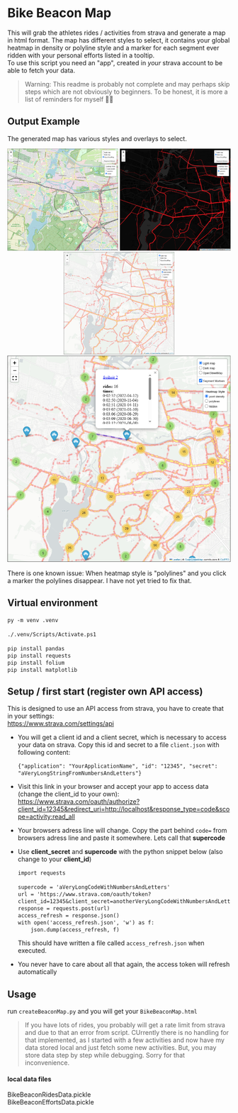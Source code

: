 
# Bike Beacon Map
This will grab the athletes rides / activities from strava and generate a map in html format. The map has different styles to select, it contains your global heatmap in density or polyline style and a marker for each segment ever ridden with your personal efforts listed in a tooltip.  
To use this script you need an "app", created in *your* strava account to be able to fetch your data.


> Warning: This readme is probably not complete and may perhaps skip steps which are not obviously to beginners. To be honest, it is more a list of reminders for myself 🙈😬

## Output Example
The generated map has various styles and overlays to select.  

<div align="center">
<img src="img/sel_streets.png" alt="open street map" width="250">
<img src="img/sel_dark_lines.png" alt="dark map with polylines" width="250">
<img src="img/sel_light_dens.png" alt="light map with density heatmap" width="250">
<br>
<img src="img/sel_light_marker_dens.png" alt="light map with density heatmap and segment marker" width=758>
</div>

There is one known issue: When heatmap style is "polylines" and you click a marker the polylines disappear. I have not yet tried to fix that.

## Virtual environment
```
py -m venv .venv

./.venv/Scripts/Activate.ps1

pip install pandas
pip install requests
pip install folium
pip install matplotlib
```

## Setup / first start (register own API access)
This is designed to use an API access from strava, you have to create that in your settings:  
https://www.strava.com/settings/api  
* You will get a client id and a client secret, which is necessary to access your data on strava. Copy this id and secret to a file `client.json` with following content:
    ```
    {"application": "YourApplicationName", "id": "12345", "secret": "aVeryLongStringFromNumbersAndLetters"}
    ```

* Visit this link in your browser and accept your app to access data (change the client_id to your own):  
https://www.strava.com/oauth/authorize?client_id=12345&redirect_uri=http://localhost&response_type=code&scope=activity:read_all  

* Your browsers adress line will change. Copy the part behind `code=` from browsers adress line and paste it somewhere. Lets call that **supercode**

* Use **client_secret** and **supercode** with the python snippet below (also change to your **client_id**)
    ```
    import requests

    supercode = 'aVeryLongCodeWithNumbersAndLetters'
    url = 'https://www.strava.com/oauth/token?client_id=12345&client_secret=anotherVeryLongCodeWithNumbersAndLetters&code='+supercode+'&grant_type=authorization_code'
    response = requests.post(url)
    access_refresh = response.json()
    with open('access_refresh.json', 'w') as f:
        json.dump(access_refresh, f)
    ```
    This should have written a file called `access_refresh.json` when executed.  

* You never have to care about all that again, the access token will refresh automatically



## Usage
run `createBeaconMap.py` and you will get your `BikeBeaconMap.html`
> If you have lots of rides, you probably will get a rate limit from strava and due to that an error from script. CUrrently there is no handling for that implemented, as I started with a few activities and now have my data stored local and just fetch some new activities. But, you may store data step by step while debugging. Sorry for that inconvenience.


#### local data files
BikeBeaconRidesData.pickle  
BikeBeaconEffortsData.pickle


